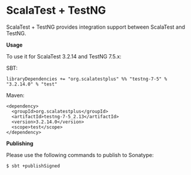 # ScalaTest + TestNG
ScalaTest + TestNG provides integration support between ScalaTest and TestNG.

**Usage**

To use it for ScalaTest 3.2.14 and TestNG 7.5.x: 

SBT: 

```
libraryDependencies += "org.scalatestplus" %% "testng-7-5" % "3.2.14.0" % "test"
```

Maven: 

```
<dependency>
  <groupId>org.scalatestplus</groupId>
  <artifactId>testng-7-5_2.13</artifactId>
  <version>3.2.14.0</version>
  <scope>test</scope>
</dependency>
```

**Publishing**

Please use the following commands to publish to Sonatype: 

```
$ sbt +publishSigned
```
